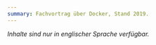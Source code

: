 ```yaml
---
summary: Fachvortrag über Docker, Stand 2019.
---
```



*Inhalte sind nur in englischer Sprache verfügbar.*